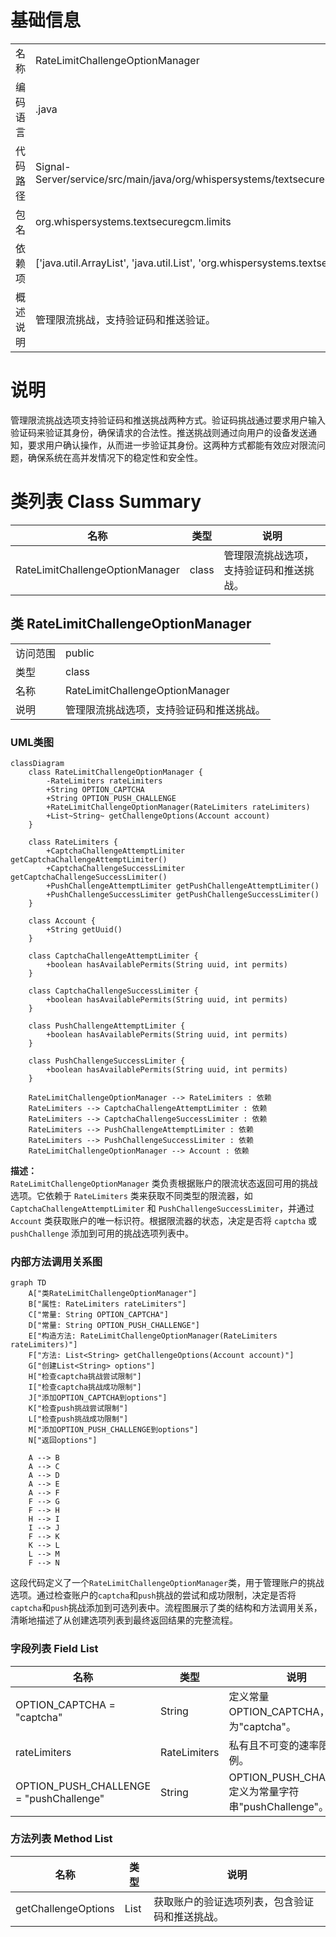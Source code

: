 # 基础信息

|      |      |
|------|------|
| 名称 | RateLimitChallengeOptionManager |
| 编码语言 | .java |
| 代码路径 | Signal-Server/service/src/main/java/org/whispersystems/textsecuregcm/limits/RateLimitChallengeOptionManager.java |
| 包名 | org.whispersystems.textsecuregcm.limits |
| 依赖项 | ['java.util.ArrayList', 'java.util.List', 'org.whispersystems.textsecuregcm.storage.Account'] |
| 概述说明 | 管理限流挑战，支持验证码和推送验证。 |

# 说明

管理限流挑战选项支持验证码和推送挑战两种方式。验证码挑战通过要求用户输入验证码来验证其身份，确保请求的合法性。推送挑战则通过向用户的设备发送通知，要求用户确认操作，从而进一步验证其身份。这两种方式都能有效应对限流问题，确保系统在高并发情况下的稳定性和安全性。

# 类列表 Class Summary

| 名称   | 类型  | 说明 |
|-------|------|-------------|
| RateLimitChallengeOptionManager | class | 管理限流挑战选项，支持验证码和推送挑战。 |



## 类 RateLimitChallengeOptionManager

|      |      |
|------|------|
| 访问范围 | public |
| 类型 | class |
| 名称 | RateLimitChallengeOptionManager |
| 说明 | 管理限流挑战选项，支持验证码和推送挑战。 |


### UML类图

```mermaid
classDiagram
    class RateLimitChallengeOptionManager {
        -RateLimiters rateLimiters
        +String OPTION_CAPTCHA
        +String OPTION_PUSH_CHALLENGE
        +RateLimitChallengeOptionManager(RateLimiters rateLimiters)
        +List~String~ getChallengeOptions(Account account)
    }

    class RateLimiters {
        +CaptchaChallengeAttemptLimiter getCaptchaChallengeAttemptLimiter()
        +CaptchaChallengeSuccessLimiter getCaptchaChallengeSuccessLimiter()
        +PushChallengeAttemptLimiter getPushChallengeAttemptLimiter()
        +PushChallengeSuccessLimiter getPushChallengeSuccessLimiter()
    }

    class Account {
        +String getUuid()
    }

    class CaptchaChallengeAttemptLimiter {
        +boolean hasAvailablePermits(String uuid, int permits)
    }

    class CaptchaChallengeSuccessLimiter {
        +boolean hasAvailablePermits(String uuid, int permits)
    }

    class PushChallengeAttemptLimiter {
        +boolean hasAvailablePermits(String uuid, int permits)
    }

    class PushChallengeSuccessLimiter {
        +boolean hasAvailablePermits(String uuid, int permits)
    }

    RateLimitChallengeOptionManager --> RateLimiters : 依赖
    RateLimiters --> CaptchaChallengeAttemptLimiter : 依赖
    RateLimiters --> CaptchaChallengeSuccessLimiter : 依赖
    RateLimiters --> PushChallengeAttemptLimiter : 依赖
    RateLimiters --> PushChallengeSuccessLimiter : 依赖
    RateLimitChallengeOptionManager --> Account : 依赖
```

**描述：**  
`RateLimitChallengeOptionManager` 类负责根据账户的限流状态返回可用的挑战选项。它依赖于 `RateLimiters` 类来获取不同类型的限流器，如 `CaptchaChallengeAttemptLimiter` 和 `PushChallengeSuccessLimiter`，并通过 `Account` 类获取账户的唯一标识符。根据限流器的状态，决定是否将 `captcha` 或 `pushChallenge` 添加到可用的挑战选项列表中。


### 内部方法调用关系图

```mermaid
graph TD
    A["类RateLimitChallengeOptionManager"]
    B["属性: RateLimiters rateLimiters"]
    C["常量: String OPTION_CAPTCHA"]
    D["常量: String OPTION_PUSH_CHALLENGE"]
    E["构造方法: RateLimitChallengeOptionManager(RateLimiters rateLimiters)"]
    F["方法: List<String> getChallengeOptions(Account account)"]
    G["创建List<String> options"]
    H["检查captcha挑战尝试限制"]
    I["检查captcha挑战成功限制"]
    J["添加OPTION_CAPTCHA到options"]
    K["检查push挑战尝试限制"]
    L["检查push挑战成功限制"]
    M["添加OPTION_PUSH_CHALLENGE到options"]
    N["返回options"]

    A --> B
    A --> C
    A --> D
    A --> E
    A --> F
    F --> G
    F --> H
    H --> I
    I --> J
    F --> K
    K --> L
    L --> M
    F --> N
```

这段代码定义了一个`RateLimitChallengeOptionManager`类，用于管理账户的挑战选项。通过检查账户的`captcha`和`push`挑战的尝试和成功限制，决定是否将`captcha`和`push`挑战添加到可选列表中。流程图展示了类的结构和方法调用关系，清晰地描述了从创建选项列表到最终返回结果的完整流程。

### 字段列表 Field List

| 名称  | 类型  | 说明 |
|-------|-------|------|
| OPTION_CAPTCHA = "captcha" | String | 定义常量OPTION_CAPTCHA，值为"captcha"。 |
| rateLimiters | RateLimiters | 私有且不可变的速率限制器实例。 |
| OPTION_PUSH_CHALLENGE = "pushChallenge" | String | OPTION_PUSH_CHALLENGE定义为常量字符串"pushChallenge"。 |

### 方法列表 Method List

| 名称  | 类型  | 说明 |
|-------|-------|------|
| getChallengeOptions | List<String> | 获取账户的验证选项列表，包含验证码和推送挑战。 |




